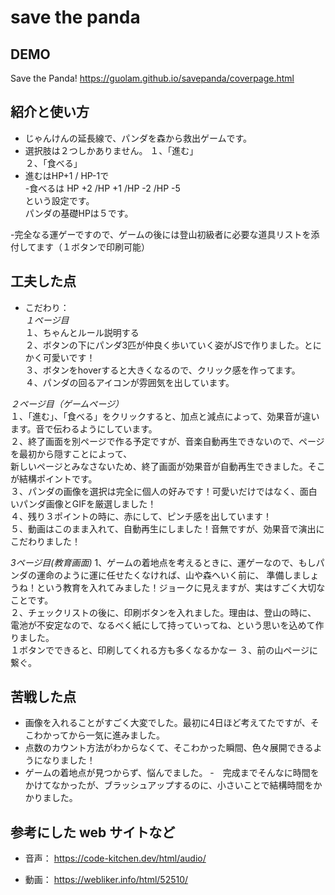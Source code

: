 # save the panda

## DEMO

Save the Panda!
https://guolam.github.io/savepanda/coverpage.html

## 紹介と使い方

  - じゃんけんの延長線で、パンダを森から救出ゲームです。
  - 選択肢は２つしかありません。
  １、「進む」  
  ２、「食べる」   
  - 進むはHP+1 / HP-1で  
  -食べるは HP +2 /HP +1 /HP -2 /HP -5  
  という設定です。  
  パンダの基礎HPは５です。
  
  -完全なる運ゲーですので、ゲームの後には登山初級者に必要な道具リストを添付してます（１ボタンで印刷可能）


## 工夫した点

  - こだわり：  
  *１ページ目*  
  １、ちゃんとルール説明する  
  ２、ボタンの下にパンダ3匹が仲良く歩いていく姿がJSで作りました。とにかく可愛いです！  
  ３、ボタンをhoverすると大きくなるので、クリック感を作ってます。  
  ４、パンダの回るアイコンが雰囲気を出しています。  
    
  *２ページ目（ゲームページ）*  
  １、「進む」、「食べる」をクリックすると、加点と減点によって、効果音が違います。音で伝わるようにしています。   
  ２、終了画面を別ページで作る予定ですが、音楽自動再生できないので、ページを最初から隠すことによって、   
  新しいページとみなさないため、終了画面が効果音が自動再生できました。そこが結構ポイントです。  
  ３、パンダの画像を選択は完全に個人の好みです！可愛いだけではなく、面白いパンダ画像とGIFを厳選しました！  
  ４、残り３ポイントの時に、赤にして、ピンチ感を出しています！  
  ５、動画はこのまま入れて、自動再生にしました！音無ですが、効果音で演出にこだわりました！  
  
  *3ページ目(教育画面)* 
  1、ゲームの着地点を考えるときに、運ゲーなので、もしパンダの運命のように運に任せたくなければ、山や森へいく前に、 
  準備しましょうね！という教育を入れてみました！ジョークに見えますが、実はすごく大切なことです。  
  ２、チェックリストの後に、印刷ボタンを入れました。理由は、登山の時に、  
  電池が不安定なので、なるべく紙にして持っていってね、という思いを込めて作りました。  
  １ボタンでできると、印刷してくれる方も多くなるかなー
  ３、前の山ページに繋ぐ。  


## 苦戦した点

  - 画像を入れることがすごく大変でした。最初に4日ほど考えてたですが、そこわかってから一気に進みました。
  - 点数のカウント方法がわからなくて、そこわかった瞬間、色々展開できるようになりました！
  - ゲームの着地点が見つからず、悩んでました。
  -　完成までそんなに時間をかけてなかったが、ブラッシュアップするのに、小さいことで結構時間をかかりました。

## 参考にした web サイトなど

  - 音声：
  https://code-kitchen.dev/html/audio/
  
  - 動画：
  https://webliker.info/html/52510/
